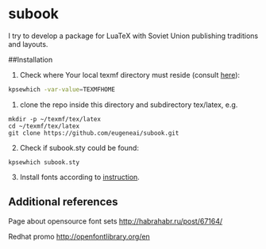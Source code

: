 # subook

I try to develop a package for LuaTeX with Soviet Union publishing traditions and layouts.

##Installation

1. Check where Your local texmf directory must reside (consult [here](http://tex.stackexchange.com/questions/1137/where-do-i-place-my-own-sty-or-cls-files-to-make-them-available-to-all-my-te)):
    
``` sh
kpsewhich -var-value=TEXMFHOME
```

1. clone the repo inside this directory and subdirectory tex/latex, e.g.

```
mkdir -p ~/texmf/tex/latex
cd ~/texmf/tex/latex
git clone https://github.com/eugeneai/subook.git
```
    
2. Check if subook.sty could be found:

```
kpsewhich subook.sty
```

3. Install fonts according to [instruction](https://github.com/eugeneai/ttf-otf-font-set).

## Additional references

Page about opensource font sets http://habrahabr.ru/post/67164/

Redhat promo http://openfontlibrary.org/en

